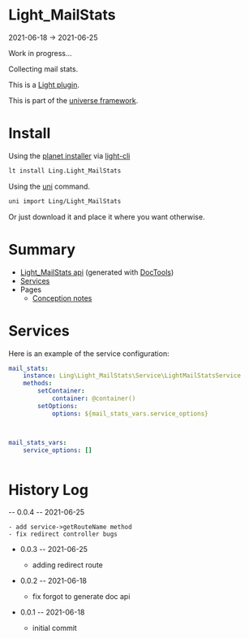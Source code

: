 Light_MailStats
===========
2021-06-18 -> 2021-06-25


Work in progress...

Collecting mail stats.




This is a [Light plugin](https://github.com/lingtalfi/Light/blob/master/doc/pages/plugin.md).

This is part of the [universe framework](https://github.com/karayabin/universe-snapshot).


Install
==========

Using the [planet installer](https://github.com/lingtalfi/Light_PlanetInstaller) via [light-cli](https://github.com/lingtalfi/Light_Cli)
```bash
lt install Ling.Light_MailStats
```

Using the [uni](https://github.com/lingtalfi/universe-naive-importer) command.
```bash
uni import Ling/Light_MailStats
```

Or just download it and place it where you want otherwise.






Summary
===========
- [Light_MailStats api](https://github.com/lingtalfi/Light_MailStats/blob/master/doc/api/Ling/Light_MailStats.md) (generated with [DocTools](https://github.com/lingtalfi/DocTools))
- [Services](#services)
- Pages
    - [Conception notes](https://github.com/lingtalfi/Light_MailStats/blob/master/doc/pages/conception-notes.md)






Services
=========


Here is an example of the service configuration:

```yaml
mail_stats:
    instance: Ling\Light_MailStats\Service\LightMailStatsService
    methods:
        setContainer:
            container: @container()
        setOptions:
            options: ${mail_stats_vars.service_options}



mail_stats_vars:
    service_options: []



```



History Log
=============

-- 0.0.4 -- 2021-06-25

    - add service->getRouteName method
    - fix redirect controller bugs
  
- 0.0.3 -- 2021-06-25

    - adding redirect route
  
- 0.0.2 -- 2021-06-18

    - fix forgot to generate doc api
  
- 0.0.1 -- 2021-06-18

    - initial commit